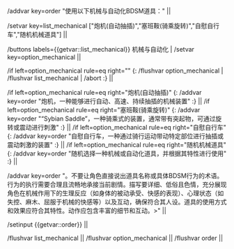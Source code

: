 /addvar key=order "使用以下机械与自动化BDSM道具：" ||

/setvar key=list_mechanical ["炮机(自动抽插)","塞班鞍(骑乘旋转)","自慰自行车","随机机械道具"] ||

/buttons labels={{getvar::list_mechanical}} 机械与自动化 |
/setvar key=option_mechanical ||

/if left=option_mechanical rule=eq right="" {: /flushvar option_mechanical | /flushvar list_mechanical | /abort :} ||

/if left=option_mechanical rule=eq right="炮机(自动抽插)" {: /addvar key=order "炮机，一种能够进行自动、高速、持续抽插的机械装置" :} ||
/if left=option_mechanical rule=eq right="塞班鞍(骑乘旋转)" {: /addvar key=order "“Sybian Saddle”，一种骑乘式的装置，通常带有突起物，可通过旋转或震动进行刺激" :} ||
/if left=option_mechanical rule=eq right="自慰自行车" {: /addvar key=order "自慰自行车，一种通过骑行运动带动特定部位进行抽插或震动刺激的装置" :} ||
/if left=option_mechanical rule=eq right="随机机械道具" {: /addvar key=order "随机选择一种机械或自动化道具，并根据其特性进行使用" :} ||

/addvar key=order "。不要让角色直接说出道具名称或具体BDSM行为的术语。行为的执行需要合理且流畅地承接当前剧情。描写要详细、低俗且色情，充分展现角色在机械作用下的生理反应（如身体的被动承受、快感的表现）、心理状态（如失控、麻木、屈服于机械的快感等）以及互动，确保符合其人设。道具的使用方式和效果应符合其特性。动作应包含丰富的细节和互动。>" ||

/setinput {{getvar::order}} ||

/flushvar list_mechanical ||
/flushvar option_mechanical ||
/flushvar order ||
